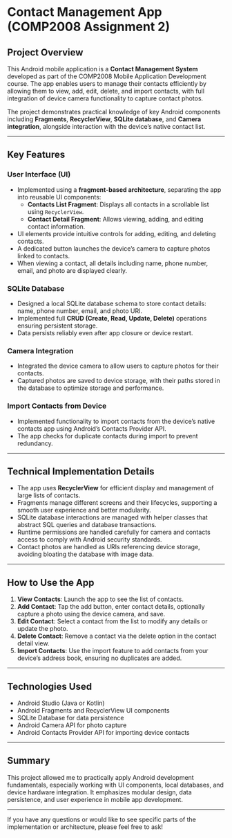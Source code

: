 # Contact Management App (COMP2008 Assignment 2)

## Project Overview

This Android mobile application is a **Contact Management System** developed as part of the COMP2008 Mobile Application Development course. The app enables users to manage their contacts efficiently by allowing them to view, add, edit, delete, and import contacts, with full integration of device camera functionality to capture contact photos.

The project demonstrates practical knowledge of key Android components including **Fragments**, **RecyclerView**, **SQLite database**, and **Camera integration**, alongside interaction with the device’s native contact list.

---

## Key Features

### User Interface (UI)
- Implemented using a **fragment-based architecture**, separating the app into reusable UI components:
  - **Contacts List Fragment**: Displays all contacts in a scrollable list using `RecyclerView`.
  - **Contact Detail Fragment**: Allows viewing, adding, and editing contact information.
- UI elements provide intuitive controls for adding, editing, and deleting contacts.
- A dedicated button launches the device’s camera to capture photos linked to contacts.
- When viewing a contact, all details including name, phone number, email, and photo are displayed clearly.

### SQLite Database
- Designed a local SQLite database schema to store contact details: name, phone number, email, and photo URI.
- Implemented full **CRUD (Create, Read, Update, Delete)** operations ensuring persistent storage.
- Data persists reliably even after app closure or device restart.

### Camera Integration
- Integrated the device camera to allow users to capture photos for their contacts.
- Captured photos are saved to device storage, with their paths stored in the database to optimize storage and performance.

### Import Contacts from Device
- Implemented functionality to import contacts from the device’s native contacts app using Android’s Contacts Provider API.
- The app checks for duplicate contacts during import to prevent redundancy.

---

## Technical Implementation Details

- The app uses **RecyclerView** for efficient display and management of large lists of contacts.
- Fragments manage different screens and their lifecycles, supporting a smooth user experience and better modularity.
- SQLite database interactions are managed with helper classes that abstract SQL queries and database transactions.
- Runtime permissions are handled carefully for camera and contacts access to comply with Android security standards.
- Contact photos are handled as URIs referencing device storage, avoiding bloating the database with image data.

---

## How to Use the App

1. **View Contacts**: Launch the app to see the list of contacts.
2. **Add Contact**: Tap the add button, enter contact details, optionally capture a photo using the device camera, and save.
3. **Edit Contact**: Select a contact from the list to modify any details or update the photo.
4. **Delete Contact**: Remove a contact via the delete option in the contact detail view.
5. **Import Contacts**: Use the import feature to add contacts from your device’s address book, ensuring no duplicates are added.

---

## Technologies Used

- Android Studio (Java or Kotlin)
- Android Fragments and RecyclerView UI components
- SQLite Database for data persistence
- Android Camera API for photo capture
- Android Contacts Provider API for importing device contacts

---

## Summary

This project allowed me to practically apply Android development fundamentals, especially working with UI components, local databases, and device hardware integration. It emphasizes modular design, data persistence, and user experience in mobile app development.

---

If you have any questions or would like to see specific parts of the implementation or architecture, please feel free to ask!
